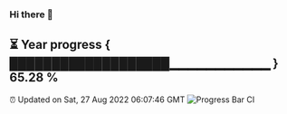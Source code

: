 ### Hi there 👋
⏳ Year progress { ███████████████████▁▁▁▁▁▁▁▁▁▁▁ } 65.28 %
---
⏰ Updated on Sat, 27 Aug 2022 06:07:46 GMT
![Progress Bar CI](https://github.com/Moyi321/Moyi321/workflows/Progress%20Bar%20CI/badge.svg)
